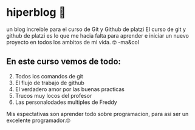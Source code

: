 # hiperblog 🧡
un blog increible para el curso de Git y Github de platzi
El curso de git y github de platzi es lo que me hacia falta para aprender e iniciar un nuevo proyecto en todos los ambitos de mi vida. 🤓
-ma&col
## En este curso vemos de todo:
2. Todos los comandos de git
3. El flujo de trabajo de github 
4.  El verdadero amor por las buenas practicas
5. Trucos muy locos del profesor
6. Las personalodades multiples de Freddy

Mis espectativas son aprender todo sobre programacion, para asi ser un excelente programador.🤓
